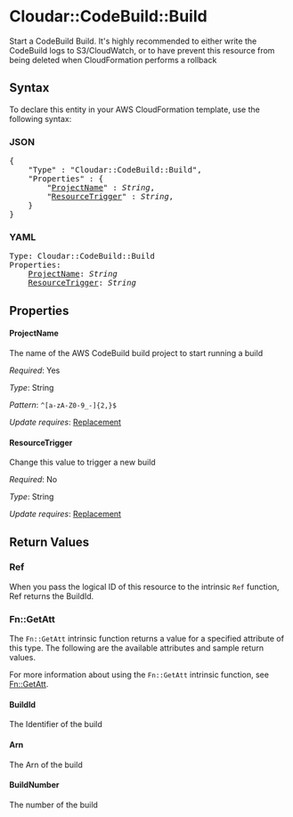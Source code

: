 # Cloudar::CodeBuild::Build

Start a CodeBuild Build. It's highly recommended to either write the CodeBuild logs to S3/CloudWatch, or to  have prevent this resource from being deleted when CloudFormation performs a rollback

## Syntax

To declare this entity in your AWS CloudFormation template, use the following syntax:

### JSON

<pre>
{
    "Type" : "Cloudar::CodeBuild::Build",
    "Properties" : {
        "<a href="#projectname" title="ProjectName">ProjectName</a>" : <i>String</i>,
        "<a href="#resourcetrigger" title="ResourceTrigger">ResourceTrigger</a>" : <i>String</i>,
    }
}
</pre>

### YAML

<pre>
Type: Cloudar::CodeBuild::Build
Properties:
    <a href="#projectname" title="ProjectName">ProjectName</a>: <i>String</i>
    <a href="#resourcetrigger" title="ResourceTrigger">ResourceTrigger</a>: <i>String</i>
</pre>

## Properties

#### ProjectName

The name of the AWS CodeBuild build project to start running a build

_Required_: Yes

_Type_: String

_Pattern_: <code>^[a-zA-Z0-9_-]{2,}$</code>

_Update requires_: [Replacement](https://docs.aws.amazon.com/AWSCloudFormation/latest/UserGuide/using-cfn-updating-stacks-update-behaviors.html#update-replacement)

#### ResourceTrigger

Change this value to trigger a new build

_Required_: No

_Type_: String

_Update requires_: [Replacement](https://docs.aws.amazon.com/AWSCloudFormation/latest/UserGuide/using-cfn-updating-stacks-update-behaviors.html#update-replacement)

## Return Values

### Ref

When you pass the logical ID of this resource to the intrinsic `Ref` function, Ref returns the BuildId.

### Fn::GetAtt

The `Fn::GetAtt` intrinsic function returns a value for a specified attribute of this type. The following are the available attributes and sample return values.

For more information about using the `Fn::GetAtt` intrinsic function, see [Fn::GetAtt](https://docs.aws.amazon.com/AWSCloudFormation/latest/UserGuide/intrinsic-function-reference-getatt.html).

#### BuildId

The Identifier of the build

#### Arn

The Arn of the build

#### BuildNumber

The number of the build

